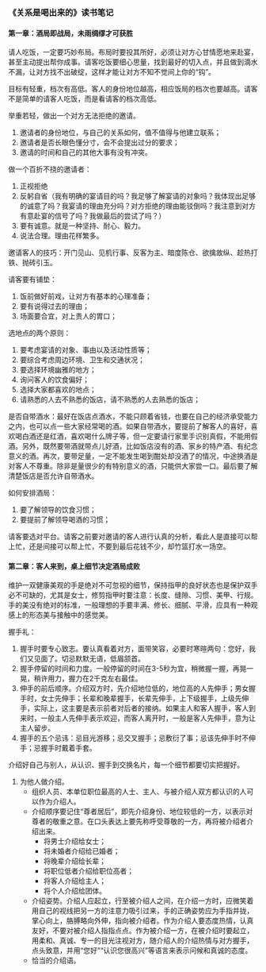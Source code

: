 ### 《关系是喝出来的》读书笔记

#### 第一章：酒局即战局，未雨绸缪才可获胜

请人吃饭，一定要巧妙布局。布局时要投其所好，必须让对方心甘情愿地来赴宴，甚至主动提出帮你成事。请客吃饭要细心思量，找到最好的切入点，并且做到滴水不漏，让对方找不出破绽，这样才能让对方不知不觉间上你的“钩”。

目标有轻重，档次有高低。客人的身份地位越高，相应饭局的档次也要越高。请客不是简单的请客人吃饭，而是看请客的档次高低。

举重若轻，做出一个对方无法拒绝的邀请。
1. 邀请者的身份地位，与自己的关系如何，值不值得与他建立联系；
2. 邀请者是否长眼色懂分寸，会不会提出过分的要求；
3. 邀请的时间和自己的其他大事有没有冲突。

做一个百折不挠的邀请者：
1. 正视拒绝
2. 反躬自省（我有明确的宴请目的吗？我足够了解宴请的对象吗？我体现出足够的诚意了吗？我宴请的理由充分吗？对方拒绝的理由能驳倒吗？我注意到对方有意赴宴的信号了吗？我做最后的尝试了吗？）
3. 要有诚意。就是一种坚持、耐心、毅力。
4. 说法合理。理由花样繁多。

邀请客人的技巧：开门见山、见机行事、反客为主、暗度陈仓、欲擒故纵、趁热打铁、抛砖引玉。

请客要有铺垫：
1. 饭前做好前戏，让对方有基本的心理准备；
2. 要有说得过去的理由；
3. 场面要合宜，对上贵人的胃口；

选地点的两个原则：
1. 要考虑宴请的对象、事由以及活动性质等；
2. 要综合考虑周边环境、卫生和交通状况；
3. 要选择环境幽雅的地方；
4. 询问客人的饮食偏好；
5. 选择大家都喜欢的地点；
6. 请熟悉的人去不熟悉的饭店，请不熟悉的人去熟悉的饭店；

是否自带酒水：最好在饭店点酒水，不能只顾着省钱，也要在自己的经济承受能力之内，也可以点一些大家经常喝的酒。如果自带酒水，要提前了解客人的喜好，喜欢喝白酒还是红酒，喜欢喝什么牌子等，但一定要请行家里手识别真假，不能用假酒。另外，既然要带酒就带点儿好酒，比如饭店没有的酒、家乡的特产酒、有纪念意义的酒。再次，要带足量，一定不能发生喝到酣处却没酒了的情况，中途换酒是对客人不尊重。除非是量很少的有特别意义的酒，只能供大家尝一口。最后要了解清楚饭店是否允许自带酒水。

如何安排酒局：
1. 要了解领导的饮食习惯；
2. 要提前了解领导喝酒的习惯；

请客要选对平台。请客之前要对邀请的客人进行认真的分析，看此人是直接可以帮上忙，还是间接可以帮上忙，不要到最后花钱不少，却竹篮打水一场空。

#### 第二章：客人来到，桌上细节决定酒局成败

维护一双健康美观的手是绝对不可忽视的细节，保持指甲的良好状态也是保护双手必不可缺的，尤其是女士，修剪指甲时要注意：长度、缝隙、习惯、美甲、行规。手的美没有绝对的标准，一般理想的手要丰满、修长、细腻、平滑，应具有一种观感上的形态美与接触中的感觉美。

握手礼：
1. 握手时要专心致志。要认真看着对方，面带笑容，必要时寒暄两句：您好，我们又见面了。切忌默默无语，低眉颔首。
2. 握手停留的时间和力度。一般停留的时间在3-5秒为宜，稍微握一握，再晃一晃，稍许用力，握力在2千克左右最佳。
3. 伸手的前后顺序。介绍双方时，先介绍地位低的，地位高的人先伸手；男女握手时，女士先伸手；长辈和晚辈握手，长辈先伸手，上下级握手，上级先伸手，实际上，这主要是表示前者对后者的接纳。如果主人和客人握手，客人到来时，一般主人先伸手表示欢迎，而客人离开时，一般是客人先伸手，意为让主人留步。
4. 握手的五个忌讳：忌目光游移；忌交叉握手；忌敷衍了事；忌该先伸手时不伸手；忌握手时戴着手套。

介绍好自己与别人，从认识、握手到交换名片，每一个细节都要切实把握好。
1. 为他人做介绍。
	- 组织人员、本单位职位最高的人士、主人、与被介绍人双方都认识的人可以作为介绍人。
	- 介绍顺序要记住“尊者居后”，即先介绍身份、地位较低的一方，以表示对尊者的敬重之意。在口头表达上要先称呼受尊敬的一方，再将被介绍者介绍出来。
		- 将男士介绍给女士；
		- 将未婚者介绍给已婚者；
		- 将晚辈介绍给长辈；
		- 将职位低者介绍给职位高者；
		- 将客人介绍给主人；
		- 将个人介绍给团体。
	- 介绍姿势。介绍人应起立，行至被介绍人之间，在介绍一方时，应微笑着用自己的视线把另一方的注意力吸引过来，手的正确姿势应为手指并拢，掌心向上，胳膊略向外伸，指向被介绍者。作为介绍人要态度热情，认真友好，不要对被介绍人指指点点。作为被介绍一方，在被介绍时要起立，用柔和、真诚、专一的目光注视对方，随介绍人的介绍热情与对方握手，点头致意，并用“您好”“认识您很高兴”等语言来表示问候和真诚的态度。
	- 恰当的介绍语。